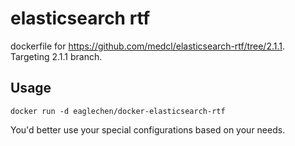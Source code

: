# elasticsearch rtf
dockerfile for https://github.com/medcl/elasticsearch-rtf/tree/2.1.1. Targeting 2.1.1 branch.

## Usage
```
docker run -d eaglechen/docker-elasticsearch-rtf
```

You'd better use your special configurations based on your needs.
